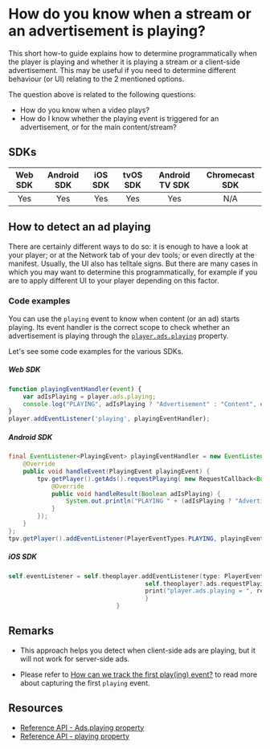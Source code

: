 # How do you know when a stream or an advertisement is playing?

This short how-to guide explains how to determine programmatically when the player is playing and whether it is playing a stream or a client-side advertisement. This may be useful if you need to determine different behaviour (or UI) relating to the 2 mentioned options.

The question above is related to the following questions:

- How do you know when a video plays?
- How do I know whether the playing event is triggered for an advertisement, or for the main content/stream?

## SDKs

| Web SDK | Android SDK | iOS SDK | tvOS SDK| Android TV SDK | Chromecast SDK |
| :-----: | :---------: | :-----: | :--: | :------------: | :------------: |
|   Yes   |  Yes  |   Yes  | Yes  |      Yes    |      N/A      |

## How to detect an ad playing 

There are certainly different ways to do so: it is enough to have a look at your player; or at the Network tab of your dev tools; or even directly at the manifest. Usually, the UI also has telltale signs. But there are many cases in which you may want to determine this programmatically, for example if you are to apply different UI to your player depending on this factor. 

### Code examples

You can use the `playing` event to know when content (or an ad) starts playing. Its event handler is the correct scope to check whether an advertisement is playing through the [`player.ads.playing`](https://docs.portal.theoplayer.com/api-reference/web/theoplayer.ads.playing.md) property.

Let's see some code examples for the various SDKs.

##### Web SDK

```js
function playingEventHandler(event) {
    var adIsPlaying = player.ads.playing;
    console.log("PLAYING", adIsPlaying ? "Advertisement" : "Content", event);
}
player.addEventListener('playing', playingEventHandler);
```

##### Android SDK

```java
final EventListener<PlayingEvent> playingEventHandler = new EventListener<PlayingEvent>() {
    @Override
    public void handleEvent(PlayingEvent playingEvent) {
        tpv.getPlayer().getAds().requestPlaying( new RequestCallback<Boolean>() {
            @Override
            public void handleResult(Boolean adIsPlaying) {
                System.out.println("PLAYING " + (adIsPlaying ? "Advertisement" : "Content"));
            }
        });
    }
};
tpv.getPlayer().addEventListener(PlayerEventTypes.PLAYING, playingEventHandler);
```

##### iOS SDK

```swift
self.eventListener = self.theoplayer.addEventListener(type: PlayerEventTypes.PLAYING) { [weak self] event in
                                      self.theoplayer?.ads.requestPlaying() { (result, _) in
                                      print("player.ads.playing = ", result!)
                                      }
                              }
```

## Remarks

- This approach helps you detect when client-side ads are playing, but it will not work for server-side ads.

- Please refer to [How can we track the first play(ing) event?](../../how-to-guides/09-player/03-how-can-we-track-the-first-playing-event.md) to read more about capturing the first `playing` event.

## Resources

- [Reference API - Ads.playing property](https://docs.portal.theoplayer.com/api-reference/web/theoplayer.ads.playing.md)
- [Reference API - playing property](https://docs.portal.theoplayer.com/api-reference/web/theoplayer.playereventmap.playing.md)